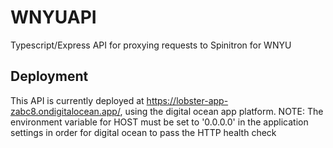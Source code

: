 # WNYUAPI

Typescript/Express API for proxying requests to Spinitron for WNYU

## Deployment

This API is currently deployed at https://lobster-app-zabc8.ondigitalocean.app/,
using the digital ocean app platform.
NOTE: The environment variable for HOST must be set to '0.0.0.0' in the application
settings in order for digital ocean to pass the HTTP health check
